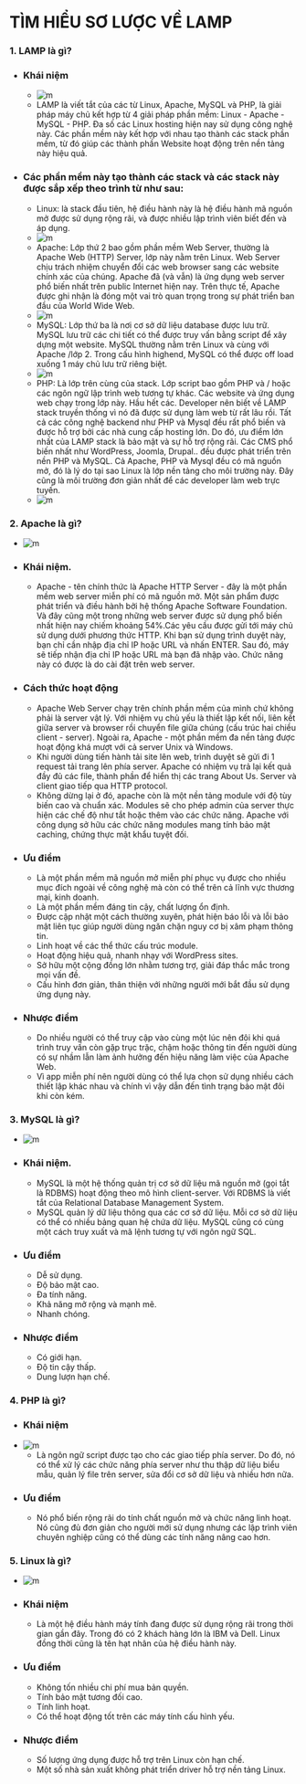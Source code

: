 # TÌM HIỂU SƠ LƯỢC VỀ LAMP
### 1. LAMP là gì?
- ### **Khái niệm**
    + ![m](https://f4-zpcloud.zdn.vn/4610653278723357913/74e424a197fe5da004ef.jpg)
    + LAMP là viết tắt của các từ Linux, Apache, MySQL và PHP, là giải pháp máy chủ kết hợp từ 4 giải pháp phần mềm: Linux - Apache - MySQL - PHP. Đa số các Linux hosting hiện nay sử dụng công nghệ này. Các phần mềm này kết hợp với nhau tạo thành các stack phần mềm, từ đó giúp các thành phần Website hoạt động trên nền tảng này hiệu quả.
- ### **Các phần mềm này tạo thành các stack và các stack này được sắp xếp theo trình từ như sau:**
    + Linux: là stack đầu tiên, hệ điều hành này là hệ điều hành mã nguồn mở được sử dụng rộng rãi, và được nhiều lập trình viên biết đến và áp dụng.
    + ![m](https://f4-zpcloud.zdn.vn/4089657186315589042/0bf35db6eee924b77df8.jpg)
    + Apache:  Lớp thứ 2 bao gồm phần mềm Web Server, thường là Apache Web (HTTP) Server, lớp này nằm trên Linux. Web Server chịu trách nhiệm chuyển đổi các web browser sang các website chính xác của chúng. Apache đã (và vẫn) là ứng dụng web server phổ biến nhất trên public Internet hiện nay. Trên thực tế, Apache được ghi nhận là đóng một vai trò quan trọng trong sự phát triển ban đầu của World Wide Web.
    + ![m](https://f5-zpcloud.zdn.vn/416668236745324230/a3288c6b3f34f56aac25.jpg)
    + MySQL: Lớp thứ ba là nơi cơ sở dữ liệu database được lưu trữ. MySQL lưu trữ các chi tiết có thể được truy vấn bằng script để xây dựng một website. MySQL thường nằm trên Linux và cùng với Apache /lớp 2. Trong cấu hình highend, MySQL có thể được off load xuống 1 máy chủ lưu trữ riêng biệt.
    + ![m](https://f4-zpcloud.zdn.vn/4712790608911325047/c217a8551b0ad154881b.jpg)
    + PHP: Là lớp trên cùng của stack. Lớp script bao gồm PHP và / hoặc các ngôn ngữ lập trình web tương tự khác. Các website và ứng dụng web chạy trong lớp này. Hầu hết các. Developer nên biết về LAMP stack truyền thống vì nó đã được sử dụng làm web từ rất lâu rồi. Tất cả các công nghệ backend như PHP và Mysql đều rất phổ biến và được hỗ trợ bởi các nhà cung cấp hosting lớn. Do đó, ưu điểm lớn nhất của LAMP stack là bảo mật và sự hỗ trợ rộng rãi. Các CMS phổ biến nhất như WordPress, Joomla, Drupal.. đều được phát triển trên nền PHP và MySQL. Cả Apache, PHP và Mysql đều có mã nguồn mở, đó là lý do tại sao Linux là lớp nền tảng cho môi trường này. Đây cũng là môi trường đơn giản nhất để các developer làm web trực tuyến.
    + ![m](https://f5-zpcloud.zdn.vn/6270168104305626388/e797aed61d89d7d78e98.jpg)
### 2. Apache là gì?
- ![m](https://f5-zpcloud.zdn.vn/416668236745324230/a3288c6b3f34f56aac25.jpg)
- ### **Khái niệm.**
    + Apache - tên chính thức là Apache HTTP Server - đây là một phần mềm web server miễn phí có mã nguồn mở. Một sản phẩm được phát triển và điều hành bởi hệ thống Apache Software Foundation. Và đây cũng một trong những web server được sử dụng phổ biến nhất hiện nay chiếm khoảng 54%.Các yêu cầu được gửi tới máy chủ sử dụng dưới phương thức HTTP. Khi bạn sử dụng trình duyệt này, bạn chỉ cần nhập địa chỉ IP hoặc URL và nhấn ENTER. Sau đó, máy sẽ tiếp nhận địa chỉ IP hoặc URL mà bạn đã nhập vào. Chức năng này có được là do cài đặt trên web server.
- ### **Cách thức hoạt động**
    + Apache Web Server chạy trên chính phần mềm của mình chứ không phải là server vật lý. Với nhiệm vụ chủ yếu là thiết lập kết nối, liên kết giữa server và browser rồi chuyển file giữa chúng (cấu trúc hai chiều client - server). Ngoài ra, Apache  - một phần mềm đa nền tảng được hoạt động khá mượt với cả server Unix và Windows.
    + Khi người dùng tiến hành tải site lên web, trình duyệt sẽ gửi đi 1 request tải trang lên phía server. Apache có nhiệm vụ trả lại kết quả đầy đủ các file, thành phần để hiển thị các trang About Us. Server và client giao tiếp qua HTTP protocol.
    + Không dừng lại ở đó, apache còn là một nền tảng module với độ tùy biến cao và chuẩn xác. Modules sẽ cho phép admin của server thực hiện các chế độ như tắt hoặc thêm vào các chức năng. Apache với công dụng sở hữu các chức năng modules mang tính bảo mật caching, chứng thực mật khẩu tuyệt đối.
- ### **Ưu điểm**
    + Là một phần mềm mã nguồn mở miễn phí phục vụ được cho nhiều mục đích ngoài về công nghệ mà còn có thể trên cả lĩnh vực thương mại, kinh doanh.
    + Là một phần mềm đáng tin cậy, chất lượng ổn định.
    + Được cập nhật một cách thường xuyên, phát hiện báo lỗi và lỗi bảo mật liên tục giúp người dùng ngăn chặn nguy cơ bị xâm phạm thông tin.
    + Linh hoạt về các thể thức cấu trúc module.
    + Hoạt động hiệu quả, nhanh nhạy với WordPress sites.
    + Sở hữu một cộng đồng lớn nhằm tương trợ, giải đáp thắc mắc trong mọi vấn đề.
    + Cấu hình đơn giản, thân thiện với những người mới bắt đầu sử dụng ứng dụng này.
- ### **Nhược điểm**
    + Do nhiều người có thể truy cập vào cùng một lúc nên đôi khi quá trình truy vấn còn gặp trục trặc, chậm hoặc thông tin đến người dùng có sự nhầm lẫn làm ảnh hưởng đến hiệu năng làm việc của Apache Web.
    + Vì app miễn phí nên người dùng có thể lựa chọn sử dụng nhiều cách thiết lập khác nhau và chính vì vậy dẫn đến tình trạng bảo mật đôi khi còn kém.
### 3. MySQL là gì?
- ![m](https://f4-zpcloud.zdn.vn/4712790608911325047/c217a8551b0ad154881b.jpg)
- ### **Khái niệm.**
    + MySQL là một hệ thống quản trị cơ sở dữ liệu mã nguồn mở (gọi tắt là RDBMS) hoạt động theo mô hình client-server. Với RDBMS là viết tắt của Relational Database Management System.
    + MySQL quản lý dữ liệu thông qua các cơ sở dữ liệu. Mỗi cơ sở dữ liệu có thể có nhiều bảng quan hệ chứa dữ liệu. MySQL cũng có cùng một cách truy xuất và mã lệnh tương tự với ngôn ngữ SQL.
- ### **Ưu điểm**
    + Dễ sử dụng.
    + Độ bảo mật cao.
    + Đa tính năng.
    + Khả năng mở rộng và mạnh mẽ.
    + Nhanh chóng.
- ### **Nhược điểm**
    + Có giới hạn.
    + Độ tin cậy thấp.
    + Dung lượn hạn chế.
### 4. PHP là gì?
- ### **Khái niệm**
- ![m](https://f5-zpcloud.zdn.vn/6270168104305626388/e797aed61d89d7d78e98.jpg)
    + Là ngôn ngữ script được tạo cho các giao tiếp phía server. Do đó, nó có thể xử lý các chức năng phía server như thu thập dữ liệu biểu mẫu, quản lý file trên server, sửa đổi cơ sở dữ liệu và nhiều hơn nữa.
- ### **Ưu điểm**
    + Nó phổ biến rộng rãi do tính chất nguồn mở và chức năng linh hoạt. Nó cũng đủ đơn giản cho người mới sử dụng nhưng các lập trình viên chuyên nghiệp cũng có thể dùng các tính năng nâng cao hơn.
### 5. Linux là gì?
- ![m](https://f4-zpcloud.zdn.vn/1625366133524342696/36ef08adbbf271ac28e3.jpg)
- ### **Khái niệm**
    + Là một hệ điều hành máy tính đang được sử dụng rộng rãi trong thời gian gần đây. Trong đó có 2 khách hàng lớn là IBM và Dell. Linux đồng thời cũng là tên hạt nhân của hệ điều hành này.
- ### **Ưu điểm**
    + Không tốn nhiều chi phí mua bản quyền.
    + Tính bảo mật tương đối cao.
    + Tính linh hoạt.
    + Có thể hoạt động tốt trên các máy tính cấu hình yếu.
- ### **Nhược điểm**
    + Số lượng ứng dụng được hỗ trợ trên Linux còn hạn chế.
    + Một số nhà sản xuất không phát triển driver hỗ trợ nền tảng Linux.
